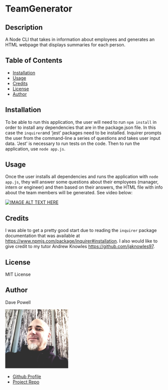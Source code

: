 

  # TeamGenerator

  ## Description
  A Node CLI that takes in information about employees and generates an HTML webpage that displays summaries for each person.

  ## Table of Contents

  * [Installation](#installation)
  * [Usage](#usage)
  * [Credits](#credits)
  * [License](#license)
  * [Author](#author)

  ## Installation
  To be able to run this application, the user will need to run `npm install` in order to install any dependencies that are in the package.json file. In this case the `inquirer`and ‘jest’ packages need to be installed. Inquirer prompts the user from the command-line a series of questions and takes user input data. ‘Jest’ is necessary to run tests on the code. Then to run the application, use `node app.js`.

  ## Usage
  Once the user installs all dependencies and runs the application with `node app.js`, they will answer some questions about their employees (manager, intern or engineer) and then based on their answers, the HTML file with info about the team members will be generated.
  See video below:

  [![IMAGE ALT TEXT HERE](http://img.youtube.com/vi/8y2ayBZt26U/0.jpg)](http://www.youtube.com/watch?v=8y2ayBZt26U)

  ## Credits
  I was able to get a pretty good start due to reading the `inquirer` package documentation that was available at https://www.npmjs.com/package/inquirer#installation. I also would like to give credit to my tutor Andrew Knowles https://github.com/jaknowles97.

  ## License
  MIT License

  ## Author

  Dave Powell

  ![Dave Powell](./images/dPowell.png "Dave Powell")

  * [Github Profile](https://github.com/evadllewop)
  * [Project Repo](https://github.com/evadllewop/READMEGenerator)

